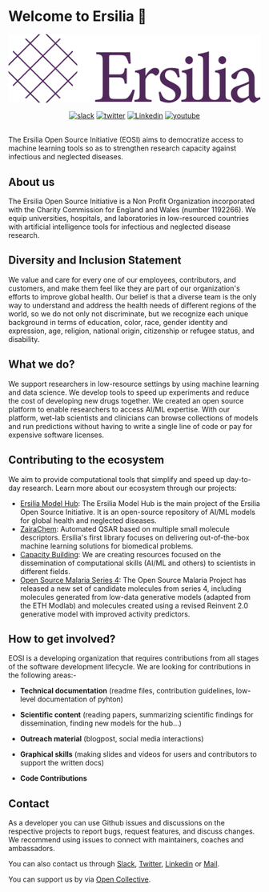 # Welcome to Ersilia 👋

![ersilia-banner](https://github.com/Sukriti-sood/Ersilia_Profile/blob/main/Ersilia_Plum.png)

<p align="center"> 
<a href="https://join.slack.com/t/outreachyersilia/shared_invite/zt-16iu1wckw-7KCgMGlIeRBBrDgyXkENeg" alt="slack"><img src="https://img.shields.io/badge/slack-@ersilia--slack-yellow.svg" alt="slack"></img></a>
<a href="https://twitter.com/ersiliaio" alt="twitter"><img src="https://img.shields.io/badge/twitter-@ersilia--twitter-9cf.svg" alt="twitter"></img></a>
<a href="https://www.linkedin.com/company/ersiliaio/" alt="Linkedin"><img src="https://img.shields.io/badge/linkedin-@ersilia--LinkedIn-lightgray.svg" alt="Linkedin"></img></a>
<a href="https://www.youtube.com/channel/UCeioZf4Qj4hWi3O5Ta2k-xQ" alt="youtube"><img src="https://img.shields.io/badge/youtube-@ersilia--youtube-red.svg" alt="youtube"></img></a>
</p>
<br>
The Ersilia Open Source Initiative (EOSI) aims to democratize access to machine learning tools so as to strengthen research capacity against infectious and neglected diseases.

## About us

The Ersilia Open Source Initiative is a Non Profit Organization incorporated with the Charity Commission for England and Wales (number 1192266). We equip universities, hospitals, and laboratories in low-resourced countries with artificial intelligence tools for infectious and neglected disease research.

## Diversity and Inclusion Statement


We value and care for every one of our employees, contributors, and customers, and make them feel like they are part of our organization's efforts to improve global health. Our belief is that a diverse team is the only way to understand and address the health needs of different regions of the world, so we do not only not discriminate, but we recognize each unique background in terms of education, color, race, gender identity and expression, age, religion, national origin, citizenship or refugee status, and disability.

## What we do?

We support researchers in low-resource settings by using machine learning and data science. We develop tools to speed up experiments and reduce the cost of developing new drugs together. We created an open source platform to enable researchers to access AI/ML expertise. With our platform, wet-lab scientists and clinicians can browse collections of models and run predictions without having to write a single line of code or pay for expensive software licenses.

## Contributing to the ecosystem

We aim to provide computational tools that simplify and speed up day-to-day research. Learn more about our ecosystem through our projects:

- [Ersilia Model Hub](https://ersilia.gitbook.io/ersilia-book/): The Ersilia Model Hub is the main project of the Ersilia Open Source Initiative. It is an open-source repository of AI/ML models for global health and neglected diseases.
- [ZairaChem](https://github.com/ersilia-os/zaira-chem): Automated QSAR based on multiple small molecule descriptors. Ersilia's first library focuses on delivering out-of-the-box machine learning solutions for biomedical problems.
- [Capacity Building](https://www.ersilia.io/capacity-building): We are creating resources focused on the dissemination of computational skills (AI/ML and others) to scientists in different fields.
- [Open Source Malaria Series 4](https://github.com/ersilia-os/osm-series4-candidates-2): The Open Source Malaria Project has released a new set of candidate molecules from series 4, including molecules generated from low-data generative models (adapted from the ETH Modlab) and molecules created using a revised Reinvent 2.0 generative model with improved activity predictors.

## How to get involved?

EOSI is a developing organization that requires contributions from all stages of the software development lifecycle. We are looking for contributions in the following areas:-

- **Technical documentation** (readme files, contribution guidelines, low-level documentation of pyhton)

- **Scientific content** (reading papers, summarizing scientific findings for dissemination, finding new models for the hub...)

- **Outreach material** (blogpost, social media interactions)

- **Graphical skills** (making slides and videos for users and contributors to support the written docs)

- **Code Contributions**

## Contact

As a developer you can use Github issues and discussions on the respective projects to report bugs, request features, and discuss changes. We recommend using issues to connect with maintainers, coaches and ambassadors.

You can also contact us through [Slack](https://join.slack.com/t/outreachyersilia/shared_invite/zt-16iu1wckw-7KCgMGlIeRBBrDgyXkENeg), [Twitter](https://twitter.com/ersiliaio), [Linkedin](https://www.linkedin.com/company/ersiliaio/) or [Mail](hello@ersilia.io).

You can support us by via [Open Collective](https://github.com/opencollective.com/ersilia).
